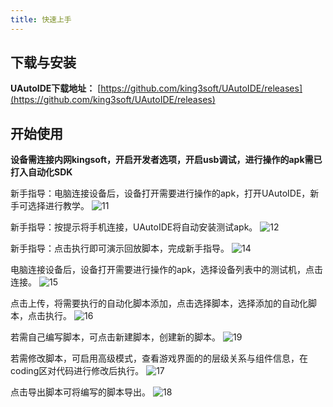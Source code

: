 ```yaml
---
title: 快速上手
---
```


## 下载与安装
**UAutoIDE下载地址：** [https://github.com/king3soft/UAutoIDE/releases](https://github.com/king3soft/UAutoIDE/releases)

## 开始使用
**设备需连接内网kingsoft，开启开发者选项，开启usb调试，进行操作的apk需已打入自动化SDK**

新手指导：电脑连接设备后，设备打开需要进行操作的apk，打开UAutoIDE，新手可选择进行教学。
<img :src="$withBase('/11.png')" alt="11">

新手指导：按提示将手机连接，UAutoIDE将自动安装测试apk。
<img :src="$withBase('/12.png')" alt="12">

新手指导：点击执行即可演示回放脚本，完成新手指导。
<img :src="$withBase('/14.png')" alt="14">

电脑连接设备后，设备打开需要进行操作的apk，选择设备列表中的测试机，点击连接。
<img :src="$withBase('/15.png')" alt="15">

点击上传，将需要执行的自动化脚本添加，点击选择脚本，选择添加的自动化脚本，点击执行。
<img :src="$withBase('/16.png')" alt="16">

若需自己编写脚本，可点击新建脚本，创建新的脚本。
<img :src="$withBase('/19.png')" alt="19">

若需修改脚本，可启用高级模式，查看游戏界面的的层级关系与组件信息，在coding区对代码进行修改后执行。
<img :src="$withBase('/17.png')" alt="17">

点击导出脚本可将编写的脚本导出。
<img :src="$withBase('/18.png')" alt="18">

